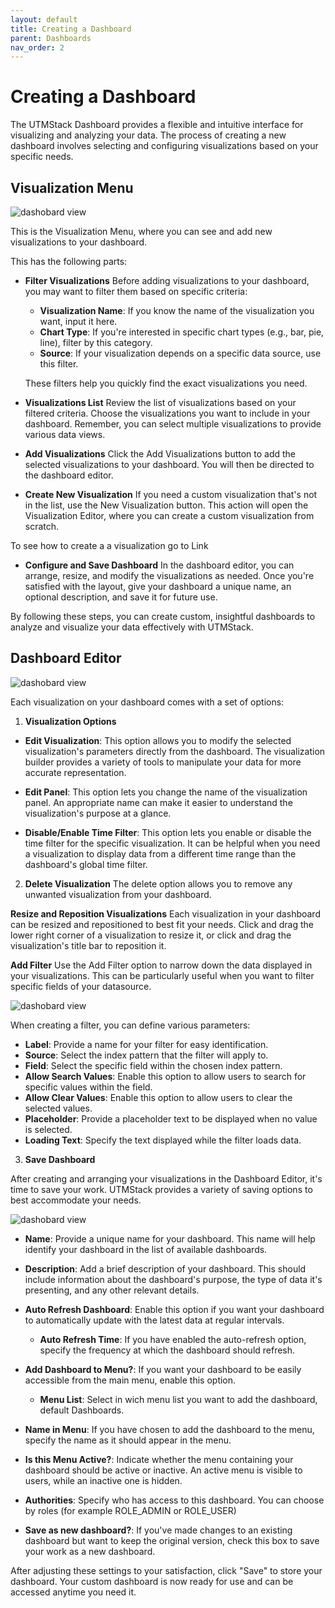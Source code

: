 ```yaml
---
layout: default
title: Creating a Dashboard
parent: Dashboards
nav_order: 2
---
```


# Creating a Dashboard
The UTMStack Dashboard provides a flexible and intuitive interface for visualizing and analyzing your data. The process of creating a new dashboard involves selecting and configuring visualizations based on your specific needs.


## Visualization Menu

<img alt="dashobard view" src="./../Images/../../Images/Components/Dashboards/newdashboard.png">

This is the Visualization Menu, where you can see and add new visualizations to your dashboard.

This has the following parts:

* **Filter Visualizations**
Before adding visualizations to your dashboard, you may want to filter them based on specific criteria:

    * **Visualization Name**: If you know the name of the visualization you want, input it here.
    * **Chart Type**: If you're interested in specific chart types (e.g., bar, pie, line), filter by this category.
    * **Source**: If your visualization depends on a specific data source, use this filter.

    These filters help you quickly find the exact visualizations you need.

* **Visualizations List**
Review the list of visualizations based on your filtered criteria. Choose the visualizations you want to include in your dashboard. Remember, you can select multiple visualizations to provide various data views.

* **Add Visualizations**
Click the Add Visualizations button to add the selected visualizations to your dashboard. You will then be directed to the dashboard editor.

* **Create New Visualization**
If you need a custom visualization that's not in the list, use the New Visualization button. This action will open the Visualization Editor, where you can create a custom visualization from scratch.

To see how to create a a visualization go to <a>Link</a>


* **Configure and Save Dashboard**
In the dashboard editor, you can arrange, resize, and modify the visualizations as needed. Once you're satisfied with the layout, give your dashboard a unique name, an optional description, and save it for future use.




By following these steps, you can create custom, insightful dashboards to analyze and visualize your data effectively with UTMStack.

## Dashboard Editor

<img alt="dashobard view" src="./../Images/../../Images/Components/Dashboards/dashboardeditorview.png">

Each visualization on your dashboard comes with a set of options:

1. **Visualization Options**
  * **Edit Visualization**: This option allows you to modify the selected visualization's parameters directly from the dashboard. The visualization builder provides a variety of tools to manipulate your data for more accurate representation.

  * **Edit Panel**: This option lets you change the name of the visualization panel. An appropriate name can make it easier to understand the visualization's purpose at a glance.

  * **Disable/Enable Time Filter**: This option lets you enable or disable the time filter for the specific visualization. It can be helpful when you need a visualization to display data from a different time range than the dashboard's global time filter.
  
2. **Delete Visualization**
The delete option allows you to remove any unwanted visualization from your dashboard.

**Resize and Reposition Visualizations**
Each visualization in your dashboard can be resized and repositioned to best fit your needs. Click and drag the lower right corner of a visualization to resize it, or click and drag the visualization's title bar to reposition it.

**Add Filter**
Use the Add Filter option to narrow down the data displayed in your visualizations. This can be particularly useful when you want to filter specific fields of your datasource.

<img alt="dashobard view" src="./../Images/../../Images/Components/Dashboards/myfilter.png">

When creating a filter, you can define various parameters:

* **Label**: Provide a name for your filter for easy identification.
* **Source**: Select the index pattern that the filter will apply to.
* **Field**: Select the specific field within the chosen index pattern.
* **Allow Search Values**: Enable this option to allow users to search for specific values within the field.
* **Allow Clear Values**: Enable this option to allow users to clear the selected values.
* **Placeholder**: Provide a placeholder text to be displayed when no value is selected.
* **Loading Text**: Specify the text displayed while the filter loads data.

3. **Save Dashboard** 

After creating and arranging your visualizations in the Dashboard Editor, it's time to save your work. UTMStack provides a variety of saving options to best accommodate your needs.

<img alt="dashobard view" src="./../Images/../../Images/Components/Dashboards/savedashwithmyfilter.png">

* **Name**: Provide a unique name for your dashboard. This name will help identify your dashboard in the list of available dashboards.

* **Description**: Add a brief description of your dashboard. This should include information about the dashboard's purpose, the type of data it's presenting, and any other relevant details.

* **Auto Refresh Dashboard**: Enable this option if you want your dashboard to automatically update with the latest data at regular intervals.

  * **Auto Refresh Time**: If you have enabled the auto-refresh option, specify the frequency at which the dashboard should refresh.

* **Add Dashboard to Menu?**: If you want your dashboard to be easily accessible from the main menu, enable this option.
    * **Menu List**: Select in wich menu list you want to add the dashboard, default Dashboards.

* **Name in Menu**: If you have chosen to add the dashboard to the menu, specify the name as it should appear in the menu.

* **Is this Menu Active?**: Indicate whether the menu containing your dashboard should be active or inactive. An active menu is visible to users, while an inactive one is hidden.

* **Authorities**: Specify who has access to this dashboard. You can choose by roles (for example ROLE_ADMIN or ROLE_USER)

* **Save as new dashboard?**: If you've made changes to an existing dashboard but want to keep the original version, check this box to save your work as a new dashboard.

After adjusting these settings to your satisfaction, click "Save" to store your dashboard. Your custom dashboard is now ready for use and can be accessed anytime you need it.
